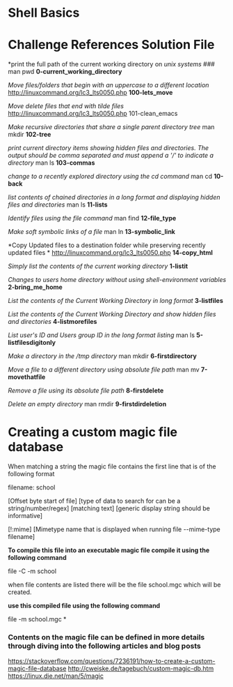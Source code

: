 # Shell Basics
# Challenge                                 References                            Solution File

*print the full path of the current working directory on *unix systems* ### man pwd **0-current_working_directory**

*Move files/folders that begin with an uppercase to a different location* http://linuxcommand.org/lc3_lts0050.php **100-lets_move**

*Move delete files that end with tilde files* http://linuxcommand.org/lc3_lts0050.php 101-clean_emacs

*Make recursive directories that share a single parent directory tree* man mkdir **102-tree**

*print current directory items showing hidden files and directories. The output should be comma separated and must append a '/' to indicate a directory* man ls **103-commas**

*change to a recently explored directory using the cd command* man cd **10-back**

*list contents of chained directories in a long format and displaying hidden files and directories* man ls **11-lists**

*Identify files using the file command* man find **12-file_type**

*Make soft symbolic links  of a file*  man ln **13-symbolic_link**

*Copy Updated files to a destination folder while preserving recently updated files   *  http://linuxcommand.org/lc3_lts0050.php **14-copy_html**

*Simply list the contents of the current working directory* **1-listit**

*Changes to users home directory without using shell-environment variables* **2-bring_me_home**

*List the contents of the Current Working Directory in long format* **3-listfiles**

*List the contents of the Current Working Directory and show hidden files and directories*  **4-listmorefiles**

*List  user's ID and Users group ID in the long format listing* man ls **5-listfilesdigitonly**

*Make a directory in the /tmp directory* man mkdir **6-firstdirectory**

*Move a file to a different directory using absolute file path*  man mv **7-movethatfile**

*Remove a file using its absolute file path* **8-firstdelete**

*Delete an empty directory* man rmdir **9-firstdirdeletion**

# Creating a custom magic file database
When matching a string the magic file contains the first line that is of the following format

filename: school

[Offset byte start of file] [type of data to search for can be a string/number/regex] [matching text] [generic display string should be informative]

[!:mime] [Mimetype name that is displayed when running file --mime-type filename]


**To compile this file into an executable magic file compile it using the following command**

file -C -m school

when file contents are listed there will be the file school.mgc which will be created.

**use this compiled file using the following command** 

file -m school.mgc *

### Contents on the magic file can be defined in more details through diving into the following articles and blog posts
https://stackoverflow.com/questions/7236191/how-to-create-a-custom-magic-file-database
http://cweiske.de/tagebuch/custom-magic-db.htm
https://linux.die.net/man/5/magic
